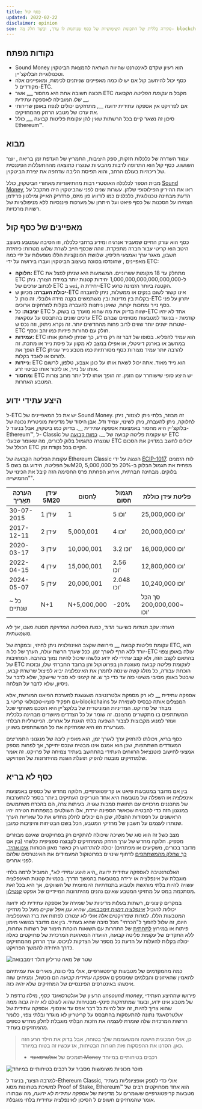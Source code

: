 ```yaml
---
title: כסף קול
updated: 2022-02-22
disclaimer: opinion
seo: סקירה כללית של התכונות השימושיות של כסף שנותנות לו ערך, וכיצד חלק מה- blockchains, כולל Ethereum Classic ו- Bitcoin, מיישמים בכוונה את התכונות הללו על המדיניות המוניטרית שלהם כדי להבטיח ביזור ואריכות ימים.
---
```


## נקודות מפתח

- Sound Money הוא רעיון שקדם לאינטרנט שהיווה השראה להמצאת הביטקוין וטכנולוגיית הבלוקצ'יין.
- כסף יכול להיחשב קול אם יש לו כמה מאפיינים שניתנים לכימות, ומאפיינים אלה מקודדים ל-ETC.
- תכונה חשובה אחת היא מחסור __, אשר ETC מקבל מ _עקומת הפליטה הקבועה שלו_ המובילה לאספקה עתידית __.
- אם לפרויקט אין אספקה עתידית ידועה __, מתחזקים יכולים לנפח באופן שרירותי את ערכו של מטבע הרחק מהמחזיקים.
- סיכון זה נשאר קיים בכל הרשתות שאין להן עקומת פליטות קבועה __, כולל Ethereum™.

## מבוא

עמוד השדרה של כלכלות חזקות, ספק היציבות, התמריץ של העדפת זמן בריאה [](https://www.youtube.com/watch?v=k5XbLm3pEfI), יוצר השגשוג. כסף קול הוא התרופה לרבות מהבעיות שנוצרו כתוצאה מההתעללות הפיננסית של ריכוזיות בעולם הרחב, והוא תפיסת הליבה שדחפה את יצירת הביטקוין.

מבית הספר לכלכלה האוסטרי [](https://mises.org/topics/bitcoin) רבות מהתיאוריות מאחורי הביטקוין, כולל [Sound Money](https://mises.org/library/principle-sound-money), ראו את ההיריון הפילוסופי שלהן. עשרות שנים לפני שהביטקוין היה מתקבל על הדעת מבחינה טכנולוגית, כלכלנים כמו לודוויג פון מיזס, פרדריק האייק ומילטון פרידמן הצהירו על הסכנות של כסף פיאט ועל היתרון של מערכות פיננסיות ללא מניפולציות של רשויות מרכזיות.

## מאפיינים של כסף קול

כסף הוא עורק החיים שמעביר אנרגיה ומידע ברחבי כלכלה, וזו הסיבה שמטבע מעוצב היטב הוא קריטי עבור חברה מתפקדת. זוהה שכסף חייב לשרת שלוש מטרות: כיחידת חשבון, מאגר ערך ואמצעי חליפין. שלושת הפונקציות הללו מופעלות על ידי כמה מאפיינים [](https://cryptowhat.com/properties-of-sound-money/), שהונדסו בכוונה בעיצוב הביטקוין ועברו בירושה על ידי ETC:

- **חלוקה:** ETC מתחלק עד 18 מקומות עשרוניים. המשמעות היא שניתן לפצל את ETC ל-1,000,000,000,000,000,000 יחידות קטנות יותר במידת הצורך. ניתן לכתוב ערכים של ETC ב `wei`, יחידת ה-ETC הקטנה ביותר הזמינה כרגע.
- **יכולת העברה:** מכיוון ש-ETC אינו קשור לשום בנקים או ממשלות, ניתן להעברה בקלות בין מדינות ובין משתמשים בקנה מידה גלובלי. זה נותן ל-ETC יתרון על פני כסף נייר ומתכות יקרות, שאינן ניתנות להעברה בקלות למרחקים ארוכים.
- **יציבות:** כל ETC שווה בדיוק את מה שהוא מוערך בו בשוק. ל-ETC אחד לא יהיו ערכים שונים בהתבסס על עסקאות ETC קודמות - בניגוד למטבעות מסוימים שבהם שטרות ישנים יותר שווים לרוב פחות מהחדשים יותר. זה נקרא ניתוק, וזה נכס ש-ETC חולק עם סחורות פיזיות כמו זהב וכסף.
- **עמידות:** ETC הוא עמיד להפליא. בסופו של דבר זה רק מידע, כך שניתן לאחסן אותו במחשב או בארנק דיגיטלי, או אפילו במצב לא מקוון על פיסת נייר או מתכת. זה הופך את ETC להרבה יותר עמיד מצורות כסף מסורתיות כמו מטבע נייר שניתן להרוס או לאבד בקלות.
- **ניידות:** ETC הוא נייד מאוד. אתה יכול לשאת אותו על כונן אצבע, טלפון, לרשום אותו על נייר, או לזכור אותו כביטוי זרע.
- **מחסור:** ETC יש היצע סופי שישוחרר עם הזמן. זה הופך אותו לדל יותר מרוב צורות המטבע האחרות.

## היצע עתידי ידוע

ל-ETC יש את כל המאפיינים של Sound Money. זה מבוזר, בלתי ניתן לצנזור, ניתן לחלוקה, ניתן להעברה, ניתן לשינוי, עמיד ודל. אבן היסוד של מדיניות מוניטרית נכונה של בלוקצ'יין היא מחסור באמצעות אספקה עתידית __. בדיוק כמו ביטקוין, אבל בניגוד ל-Ethereum™, ל- Classic יש עקומת פליטה קבועה של __. [כמות קבועה](https://etcis.money/) של ETC שנוצרה כתגמול בלוק לכורים, מה שאומר שבעלי ETC יכולים לחשב במדויק את הסכום הכולל של ETC הקיים בכל נקודת זמן.

עקומת הפליטה הקבועה של Ethereum Classic הוצגה על ידי [ECIP-1017](https://ecips.ethereumclassic.org/ECIPs/ecip-1017). לוח הזמנים של הפליטה, הידוע גם בשם 5M20, מפחית את תגמול הבלוק ב-20% כל 5,000,000 בלוקים. מבחינה חברתית, אירוע הפחתת פרס החסימה הזה קיבל את הכינוי של "החמישייה".

| הערכה תַאֲרִיך | עידן 5M20 | לַחסוֹם     | תגמול חסום | פליטת עידן כוללת         |
| -------------- | --------- | ----------- | ---------- | ------------------------ |
| 30-07-2015     | עידן 1    | 1           | 5 וכו'     | 25,000,000 וכו'          |
| 2017-12-11     | עידן 2    | 5,000,001   | 4 וכו'     | 20,000,000 וכו'          |
| 2020-03-17     | עידן 3    | 10,000,001  | 3.2 וכו'   | 16,000,000 וכו'          |
| 2022-04-15     | עידן 4    | 15,000,001  | 2.56 וכו'  | 12,800,000 וכו'          |
| 2024-05-07     | עידן 5    | 20,000,001  | 2.048 וכו' | 10,240,000 וכו'          |
| ~ כל שנתיים    | N+1       | N+5,000,000 | -20%       | סך הכל ~200,000,000 וכו' |

_הערה: עקב תנודות בשיעור הדוד, כמות הפליטה המדויקת תסטה מעט, אך לא משמעותית._

עקומת פליטות קבועה __ פירושה שקצב האינפלציה ניתן לחיזוי, ובמקרה של ETC, הוא יורד ללא הרף לאורך זמן. ככל שערך הרשת עולה, הערך של כל ה-ETC עולה באופן צפוי בהתאם לקצב הזה, ולא קצב עתידי לא ידוע כלשהו שיכול להיות נמוך בהרבה. המחויבות של ETC לעקומת פליטה קבועה מעוגנת הן בפרוטוקול והן ברובד החברתי שלו, ובזכות הוכחת עבודה, כל מזלג קשה שינסה לתמרן את האינפלציה יביא לפיצול שרשרת קבוע, שיבטל באופן מסיבי משינוי כזה עד כדי כך ש. זה _קיצוני_ לא סביר שיישקל, שלא לדבר על ניסיון, שלא לדבר על הצלחה.

אספקה עתידית __ לא רק מספקת אלטרנטיבה משגשגת למערכת הפיאט המורשת, אלא גם תפקיד סוציו-טכנולוגי קריטי ב-blockchains המנצלים אותה כבסיס לשמירה על מבוזר של פרויקט. המדיניות המוניטרית של בלוקצ'יין היא הסכם משותף שכל המשתתפים בו מתקשרים מרצונם. זה שומר על כל הצדדים מיושרים מבחינה כלכלית ועוזר למנוע מקבוצות לצבור השפעה בלתי הוגנת על אחרים. הנייטרליות הבלתי מעורערת הזו היא שמחזיקה את כל המשתתפים בשוויון.

כסף בריא, ויכולתו להחזיק ערך לאורך זמן, הוא מאפיין ליבה של מנגנוני התמריצים המעודדים השתתפות, שכן הוא אמנם אינו מבטיח שנכס יתייקר, אך לפחות מספק אמצעי לחישוב פוטנציאל הרווחים העתידי בהתחשב בעתיד צמיחה של פרויקט. זה אומר שלמחזיקים מובטח להפיק תועלת הוגנת מהיתרונות של הפרויקט.

## כסף לא בריא

בין אם מדובר במטבעות פיאט או קריפטוגרפיים, חלוקה מחדש של כספים באמצעות אינפלציה או השפלה של מטבעות היא אחד הטריקים העתיקים ביותר בספר להתערבות של מתכננים מרכזיים עם תחושת סמכות שגויה. בעיתות צרה, הם בהכרח משתמשים במנגנון הזה כדי להבטיח שכאשר הספינה יורדת, אלו השולטים במפתחות הטירה יהיו הראשונים על רפסודות ההצלה, שכן הם יכולים לחלק מחדש את כל שאריות הערך שנותרו לעצמם על חשבון של מחזיקי המטבע, הכל בשם הבטיחות והיציבות כמובן.

מצב כשל זה הוא סוג של משיכה שיכולה להתקיים רק בפרויקטים שאינם מבוזרים מספיק. חלוקה מחדש של ערך הרחק מהמחזיקים לקבוצה ספציפית כלשהי (בין אם מדובר בכורים, משקיעים או מפתחים) יכולה להתרחש רק כאשר מאזן הכוחות [אינו אחיד, כך שחלק מהמשתתפים](/why-classic/decentralism#balancing-power) לדחוף שינויים בפרוטוקול המעמידים את האינטרסים שלהם לפני אחרים.

האלטרנטיבה לאספקה עתידית ידועה _היא _היצע עתידי לא_*, המוביל לרמה בלתי מוגבלת של אינפלציה או ירידה במטבעות בהמשך הדרך. בכמויות קטנות האינפלציה עשויה להיות בלתי מורגשת ולטבוע בתנודתיות היומיומית של השווקים, אך היא בכל זאת מסתכמת במס על מחזיקי המטבע שאינם נהנים מהיתרונות המיידיים של אפקט [קנטילון](https://cointelegraph.com/explained/from-cash-to-crypto-the-cantillon-effect-vs-the-nakamoto-effect).

במקרים קיצוניים, רשתות בעלות מדיניות של שמירה על אספקה עתידית לא ידועה _יכולות להוביל [אינפלציה דמוית זימבבואה](https://en.wikipedia.org/wiki/Hyperinflation_in_Zimbabwe), שהיא ענן אפל שקיים_ מעל כל מחזיקי המטבעות הללו. למרות שפרויקטים אלה אולי לא יצטרכו לפתוח את ברז האינפלציה היום, זה עלול להפוך ל"הכרחי" מכל סיבה שהיא בעתיד. בין אם מדובר בנושאי מימון פיתוח או במירוץ [לתחתית](/why-classic/proof-of-work#the-apr-arms-race) של התחרות עם תשואות הוכחת הימור של רשתות אחרות, ללא התקדים של עקומת פליטה קבועה, הוועדה המארגנת המרכזית של פרויקטים כאלה יכולה בקלות להעלות על הדעת כל מספר של הצדקות לניכוס. ערך הרחק מהמחזיקים כדרך היחידה להמשך הפרויקט.

![שטר של מאה טריליון דולר זימבבואה](./zimbabwedollar.jpg)

כמה מהמקדמים של מטבעות קריפטוגרפיים, אולי בלי כוונה, מאירים את עמיתיהם להאמין שהאיזונים והבלמים שמספקים _אספקה עתידית קבועה_ הם מכשול, ומניחים שזה איכשהו באינטרסים הפיננסיים של המחזיקים שלא יהיה כזה.

הרעיון של _אולטרסאונד כסף_, מילה נרדפת ל _unsound money_, פירושו שההיצע העתידי של מטבע אינו ידוע, ובעוד שמתחזקות פינקי-מבטיחות שהוא לעולם לא יהיה גבוה ממה שהוא צריך להיות, זה יכול להיות כל דבר אפס עד אינסוף. אספקה עתידית של _אולטרסאונד_ נתונה להתעסקות בהתבסס על קריטריון לא מוגדר ובלתי צפוי, כלומר הרשות המרכזית שלה שומרת לעצמה את הזכות הבלתי מוגבלת לחלק מחדש כספים מהמחזיקים בעתיד.

> כן, אולי המכונית הישנה והמשעממת שלך בטוחה, אבל בדוק את הילד הרע הזה כאן. הסרנו את ההפסקות ואת חגורות הבטיחות, אז עכשיו זה בטוח במיוחד.
> 
> - תומכים של ~~אולטרסאונד Money~~ רכבים בטיחותיים במיוחד

![מוכר מכוניות משומשות מסביר על רכבים בטיחותיים במיוחד](./ultrasafe.jpg)

למרבה הצער, בניגוד ל-Ethereum Classic, אולי כדי לספק אופציונליות בעתיד למשיכת בטחונות מסוג Proof of Stake, Ethereum™ הוא אחד מפרויקטים רבים של מטבעות קריפטוגרפיים ששומרים על מדיניות של _אספקה עתידית לא ידועה_, מה שבתורו אומר שהמחזיקים חשופים ל הסיכון לאינפלציה עתידית בלתי מוגבלת.
